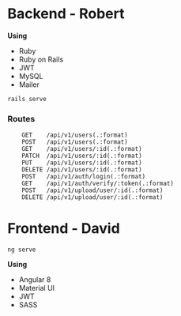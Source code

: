 # Backend - Robert

**Using**

- Ruby
- Ruby on Rails
- JWT
- MySQL
- Mailer

```
rails serve

```

### Routes

```
    GET    /api/v1/users(.:format)
    POST   /api/v1/users(.:format)
    GET    /api/v1/users/:id(.:format)
    PATCH  /api/v1/users/:id(.:format)
    PUT    /api/v1/users/:id(.:format)
    DELETE /api/v1/users/:id(.:format)
    POST   /api/v1/auth/login(.:format)
    GET    /api/v1/auth/verify/:token(.:format)
    POST   /api/v1/upload/user/:id(.:format)
    DELETE /api/v1/upload/user/:id(.:format)
```

# Frontend - David

```
ng serve
```

**Using**

- Angular 8
- Material UI
- JWT
- SASS
